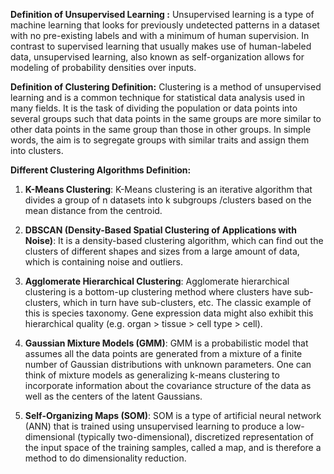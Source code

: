 **Definition of Unsupervised Learning :**
Unsupervised learning is a type of machine learning that looks for previously undetected patterns in a dataset with no pre-existing labels and with a minimum of human supervision. In contrast to supervised learning that usually makes use of human-labeled data, unsupervised learning, also known as self-organization allows for modeling of probability densities over inputs.

**Definition of Clustering Definition:**
Clustering is a method of unsupervised learning and is a common technique for statistical data analysis used in many fields. It is the task of dividing the population or data points into several groups such that data points in the same groups are more similar to other data points in the same group than those in other groups. In simple words, the aim is to segregate groups with similar traits and assign them into clusters.

**Different Clustering Algorithms Definition:**

1. **K-Means Clustering**: K-Means clustering is an iterative algorithm that divides a group of n datasets into k subgroups /clusters based on the mean distance from the centroid.

2. **DBSCAN (Density-Based Spatial Clustering of Applications with Noise)**: It is a density-based clustering algorithm, which can find out the clusters of different shapes and sizes from a large amount of data, which is containing noise and outliers.

3. **Agglomerate Hierarchical Clustering**: Agglomerate hierarchical clustering is a bottom-up clustering method where clusters have sub-clusters, which in turn have sub-clusters, etc. The classic example of this is species taxonomy. Gene expression data might also exhibit this hierarchical quality (e.g. organ > tissue > cell type > cell).

4. **Gaussian Mixture Models (GMM)**: GMM is a probabilistic model that assumes all the data points are generated from a mixture of a finite number of Gaussian distributions with unknown parameters. One can think of mixture models as generalizing k-means clustering to incorporate information about the covariance structure of the data as well as the centers of the latent Gaussians.

5. **Self-Organizing Maps (SOM)**: SOM is a type of artificial neural network (ANN) that is trained using unsupervised learning to produce a low-dimensional (typically two-dimensional), discretized representation of the input space of the training samples, called a map, and is therefore a method to do dimensionality reduction.